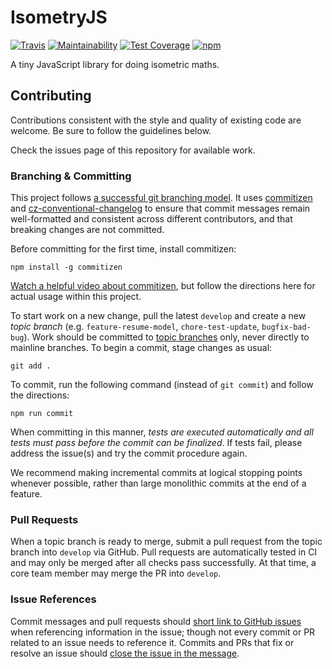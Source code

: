 # IsometryJS

[![Travis](https://travis-ci.org/randallmorey/isometryjs.svg?branch=master)](https://travis-ci.org/randallmorey/isometryjs)
[![Maintainability](https://api.codeclimate.com/v1/badges/6268f6db3a51774dec30/maintainability)](https://codeclimate.com/github/randallmorey/isometryjs/maintainability)
[![Test Coverage](https://api.codeclimate.com/v1/badges/6268f6db3a51774dec30/test_coverage)](https://codeclimate.com/github/randallmorey/isometryjs/test_coverage)
[![npm](https://img.shields.io/npm/v/@randallmorey/isometryjs.svg)](https://npm.im/isometryjs)

A tiny JavaScript library for doing isometric maths.


## Contributing

Contributions consistent with the style and quality of existing code are
welcome.  Be sure to follow the guidelines below.

Check the issues page of this repository for available work.


### Branching & Committing

This project follows [a successful git branching model][nvie-git-branching].
It uses [commitizen][commitizen] and
[cz-conventional-changelog][cz-conventional-changelog] to
ensure that commit messages remain well-formatted and consistent across
different contributors, and that breaking changes are not committed.

Before committing for the first time, install commitizen:

```
npm install -g commitizen
```

[Watch a helpful video about commitizen][commitizen-video], but follow the
directions here for actual usage within this project.

To start work on a new change, pull the latest `develop` and create
a new _topic branch_ (e.g. `feature-resume-model`, `chore-test-update`,
`bugfix-bad-bug`).  Work should be committed to
[topic branches][nvie-git-branching] only, never directly to mainline branches.
To begin a commit, stage changes as usual:

```
git add .
```

To commit, run the following command (instead of `git commit`) and follow the
directions:

```
npm run commit
```

When committing in this manner, _tests are executed automatically and all tests
must pass before the commit can be finalized_.  If tests fail, please address
the issue(s) and try the commit procedure again.

We recommend making incremental commits at logical stopping points whenever
possible, rather than large monolithic commits at the end of a feature.


### Pull Requests

When a topic branch is ready to merge, submit a pull request from the topic
branch into `develop` via GitHub.  Pull requests are automatically tested in CI
and may only be merged after all checks pass successfully.  At that time,
a core team member may merge the PR into `develop`.


### Issue References

Commit messages and pull requests should
[short link to GitHub issues][issue-autolinking] when referencing information in
the issue; though not every commit or PR related to an issue needs to
reference it.  Commits and PRs that fix or resolve an issue should
[close the issue in the message][issue-closing].


[nvie-git-branching]: http://nvie.com/posts/a-successful-git-branching-model/
[commitizen]: https://www.npmjs.com/package/commitizen
[cz-conventional-changelog]: https://www.npmjs.com/package/cz-conventional-changelog
[commitizen-video]: https://egghead.io/lessons/javascript-how-to-write-a-javascript-library-committing-a-new-feature-with-commitizen
[issue-autolinking]: https://help.github.com/articles/autolinked-references-and-urls/
[issue-closing]: https://help.github.com/articles/closing-issues-using-keywords/
